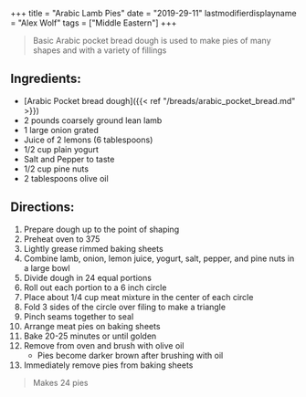 +++
title = "Arabic Lamb Pies"
date = "2019-29-11"
lastmodifierdisplayname = "Alex Wolf"
tags = ["Middle Eastern"]
+++

> Basic Arabic pocket bread dough is used to make pies of many shapes and with a variety of fillings

## Ingredients:

* [Arabic Pocket bread dough]({{< ref "/breads/arabic_pocket_bread.md" >}})
* 2 pounds coarsely ground lean lamb
* 1 large onion grated
* Juice of 2 lemons (6 tablespoons)
* 1/2 cup plain yogurt
* Salt and Pepper to taste
* 1/2 cup pine nuts
* 2 tablespoons olive oil

## Directions:

1. Prepare dough up to the point of shaping
2. Preheat oven to 375
3. Lightly grease rimmed baking sheets
4. Combine lamb, onion, lemon juice, yogurt, salt, pepper, and pine nuts in a large bowl
5. Divide dough in 24 equal portions
6. Roll out each portion to a 6 inch circle
7. Place about 1/4 cup meat mixture in the center of each circle
8. Fold 3 sides of the circle over filing to make a triangle
9. Pinch seams together to seal
10. Arrange meat pies on baking sheets
11. Bake 20-25 minutes or until golden
12. Remove from oven and brush with olive oil
    * Pies become darker brown after brushing with oil 
13. Immediately remove pies from baking sheets

> Makes 24 pies